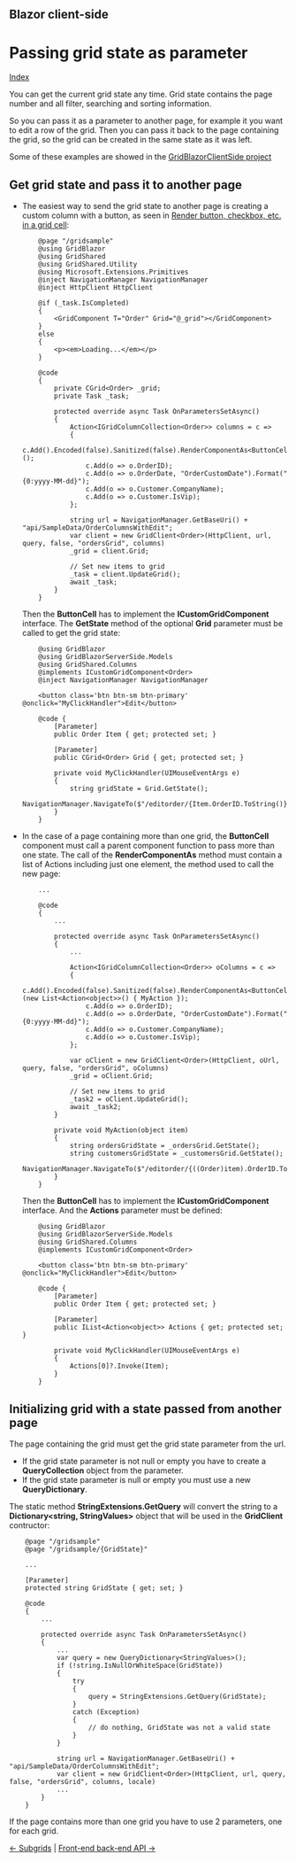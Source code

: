 ## Blazor client-side

# Passing grid state as parameter

[Index](Documentation.md)

You can get the current grid state any time.
Grid state contains the page number and all filter, searching and sorting information.

So you can pass it as a parameter to another page, for example it you want to edit a row of the grid.
Then you can pass it back to the page containing the grid, so the grid can be created in the same state as it was left.

Some of these examples are showed in the [GridBlazorClientSide project](https://github.com/gustavnavar/Grid.Blazor/tree/master/GridBlazorClientSide.Client)

## Get grid state and pass it to another page

* The easiest way to send the grid state to another page is creating a custom column with a button, as seen in [Render button, checkbox, etc. in a grid cell](Render_button_checkbox_etc_in_a_grid_cell.md):
    ```razor
        @page "/gridsample"
        @using GridBlazor
        @using GridShared
        @using GridShared.Utility
        @using Microsoft.Extensions.Primitives
        @inject NavigationManager NavigationManager
        @inject HttpClient HttpClient

        @if (_task.IsCompleted)
        {
            <GridComponent T="Order" Grid="@_grid"></GridComponent>
        }
        else
        {
            <p><em>Loading...</em></p>
        }

        @code
        {
            private CGrid<Order> _grid;
            private Task _task;

            protected override async Task OnParametersSetAsync()
            {
                Action<IGridColumnCollection<Order>> columns = c =>
                {
                    c.Add().Encoded(false).Sanitized(false).RenderComponentAs<ButtonCell>();
                    c.Add(o => o.OrderID);
                    c.Add(o => o.OrderDate, "OrderCustomDate").Format("{0:yyyy-MM-dd}");
                    c.Add(o => o.Customer.CompanyName);
                    c.Add(o => o.Customer.IsVip);
                };

                string url = NavigationManager.GetBaseUri() + "api/SampleData/OrderColumnsWithEdit";
                var client = new GridClient<Order>(HttpClient, url, query, false, "ordersGrid", columns)
                _grid = client.Grid;

                // Set new items to grid
                _task = client.UpdateGrid();
                await _task;
            }
        }
    ```

    Then the **ButtonCell** has to implement the **ICustomGridComponent** interface.
The **GetState** method of the optional **Grid** parameter must be called to get the grid state:
    ```razor
        @using GridBlazor
        @using GridBlazorServerSide.Models
        @using GridShared.Columns
        @implements ICustomGridComponent<Order>
        @inject NavigationManager NavigationManager

        <button class='btn btn-sm btn-primary' @onclick="MyClickHandler">Edit</button>

        @code {
            [Parameter]
            public Order Item { get; protected set; }

            [Parameter]
            public CGrid<Order> Grid { get; protected set; }

            private void MyClickHandler(UIMouseEventArgs e)
            {
                string gridState = Grid.GetState();
                NavigationManager.NavigateTo($"/editorder/{Item.OrderID.ToString()}/gridsample/{gridState}");          
            }
        }
    ```

* In the case of a page containing more than one grid, the **ButtonCell** component must call a parent component function to pass more than one state.
The call of the **RenderComponentAs** method must contain a list of Actions including just one element, the method used to call the new page:
    ```razor
        ...

        @code
        {
            ...

            protected override async Task OnParametersSetAsync()
            {
                ...

                Action<IGridColumnCollection<Order>> oColumns = c =>
                {
                    c.Add().Encoded(false).Sanitized(false).RenderComponentAs<ButtonCell>(new List<Action<object>>() { MyAction });
                    c.Add(o => o.OrderID);
                    c.Add(o => o.OrderDate, "OrderCustomDate").Format("{0:yyyy-MM-dd}");
                    c.Add(o => o.Customer.CompanyName);
                    c.Add(o => o.Customer.IsVip);
                };

                var oClient = new GridClient<Order>(HttpClient, oUrl, query, false, "ordersGrid", oColumns)
                _grid = oClient.Grid;

                // Set new items to grid
                _task2 = oClient.UpdateGrid();
                await _task2;
            }

            private void MyAction(object item)
            {
                string ordersGridState = _ordersGrid.GetState();
                string customersGridState = _customersGrid.GetState();
                NavigationManager.NavigateTo($"/editorder/{((Order)item).OrderID.ToString()}/multiplegrids/{ordersGridState}/{customersGridState}");
            }
        }
    ```

    Then the **ButtonCell** has to implement the **ICustomGridComponent** interface. And the **Actions** parameter must be defined:
    ```razor
        @using GridBlazor
        @using GridBlazorServerSide.Models
        @using GridShared.Columns
        @implements ICustomGridComponent<Order>

        <button class='btn btn-sm btn-primary' @onclick="MyClickHandler">Edit</button>

        @code {
            [Parameter]
            public Order Item { get; protected set; }

            [Parameter]
            public IList<Action<object>> Actions { get; protected set; }

            private void MyClickHandler(UIMouseEventArgs e)
            {
                Actions[0]?.Invoke(Item);      
            }
        }
    ```

## Initializing grid with a state passed from another page

The page containing the grid must get the grid state parameter from the url.
* If the grid state parameter is not null or empty you have to create a **QueryCollection** object from the parameter.
* If the grid state parameter is null or empty you must use a new **QueryDictionary<StringValues>**.

The static method **StringExtensions.GetQuery** will convert the string to a **Dictionary<string, StringValues>** object that will be used in the **GridClient** contructor:
```razor
    @page "/gridsample"
    @page "/gridsample/{GridState}"

    ...

    [Parameter]
    protected string GridState { get; set; }

    @code
    {
        ...

        protected override async Task OnParametersSetAsync()
        {
            ...
            var query = new QueryDictionary<StringValues>();
            if (!string.IsNullOrWhiteSpace(GridState))
            {
                try
                {
                    query = StringExtensions.GetQuery(GridState);
                }
                catch (Exception)
                {
                    // do nothing, GridState was not a valid state
                }
            }

            string url = NavigationManager.GetBaseUri() + "api/SampleData/OrderColumnsWithEdit";
            var client = new GridClient<Order>(HttpClient, url, query, false, "ordersGrid", columns, locale)
            ...
        }
    }
```

If the page contains more than one grid you have to use 2 parameters, one for each grid.

[<- Subgrids](Subgrids.md) | [Front-end back-end API ->](API.md)